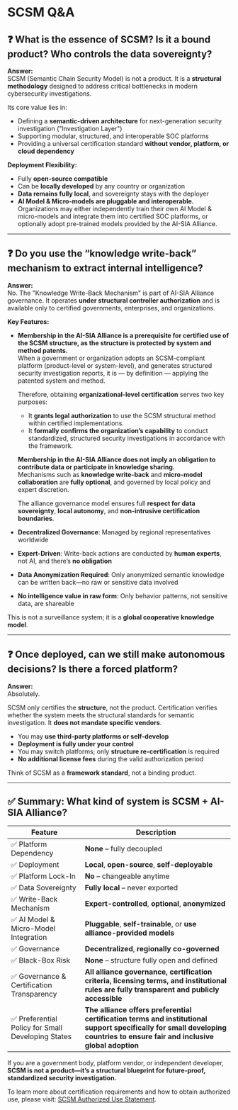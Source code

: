 # SCSM Q&A

## ❓ What is the essence of SCSM? Is it a bound product? Who controls the data sovereignty?

**Answer:**  
SCSM (Semantic Chain Security Model) is not a product. It is a **structural methodology** designed to address critical bottlenecks in modern cybersecurity investigations.

Its core value lies in:  
- Defining a **semantic-driven architecture** for next-generation security investigation ("Investigation Layer")
- Supporting modular, structured, and interoperable SOC platforms
- Providing a universal certification standard **without vendor, platform, or cloud dependency**

**Deployment Flexibility:**  
- Fully **open-source compatible**
- Can be **locally developed** by any country or organization
- **Data remains fully local**, and sovereignty stays with the deployer
- **AI Model & Micro-models are pluggable and interoperable.**  
  Organizations may either independently train their own AI Model & micro-models and integrate them into certified SOC platforms, or optionally adopt pre-trained models provided by the AI-SIA Alliance.

---

## ❓ Do you use the “knowledge write-back” mechanism to extract internal intelligence?

**Answer:**  
No. The "Knowledge Write-Back Mechanism" is part of AI-SIA Alliance governance. It operates **under structural controller authorization** and is available only to certified governments, enterprises, and organizations.

**Key Features:**  
- **Membership in the AI-SIA Alliance is a prerequisite for certified use of the SCSM structure, as the structure is protected by system and method patents.**  
  When a government or organization adopts an SCSM-compliant platform (product-level or system-level), and generates structured security investigation reports, it is — by definition — applying the patented system and method.  

  Therefore, obtaining **organizational-level certification** serves two key purposes:  
  - It **grants legal authorization** to use the SCSM structural method within certified implementations.  
  - It **formally confirms the organization’s capability** to conduct standardized, structured security investigations in accordance with the framework.  

  **Membership in the AI-SIA Alliance does not imply an obligation to contribute data or participate in knowledge sharing.**  
  Mechanisms such as **knowledge write-back** and **micro-model collaboration** are **fully optional**, and governed by local policy and expert discretion.  

  The alliance governance model ensures full **respect for data sovereignty**, **local autonomy**, and **non-intrusive certification boundaries**.
- **Decentralized Governance**: Managed by regional representatives worldwide
- **Expert-Driven**: Write-back actions are conducted by **human experts**, not AI, and there’s **no obligation**
- **Data Anonymization Required**: Only anonymized semantic knowledge can be written back—no raw or sensitive data involved
- **No intelligence value in raw form**: Only behavior patterns, not sensitive data, are shareable

This is not a surveillance system; it is a **global cooperative knowledge model**.

---

## ❓ Once deployed, can we still make autonomous decisions? Is there a forced platform?

**Answer:**  
Absolutely.

SCSM only certifies the **structure**, not the product. Certification verifies whether the system meets the structural standards for semantic investigation. It **does not mandate specific vendors**.

- You may **use third-party platforms or self-develop**
- **Deployment is fully under your control**
- You may switch platforms; only **structure re-certification** is required
- **No additional license fees** during the valid authorization period

Think of SCSM as a **framework standard**, not a binding product.

---

## ✅ Summary: What kind of system is SCSM + AI-SIA Alliance?

| Feature | Description |
|--------|-------------|
| ✅ Platform Dependency | **None** – fully decoupled |
| ✅ Deployment | **Local**, **open-source**, **self-deployable** |
| ✅ Platform Lock-In | **No** – changeable anytime |
| ✅ Data Sovereignty | **Fully local** – never exported |
| ✅ Write-Back Mechanism | **Expert-controlled**, **optional**, **anonymized** |
| ✅ AI Model & Micro-Model Integration | **Pluggable**, **self-trainable**, or **use alliance-provided models** |
| ✅ Governance | **Decentralized**, **regionally co-governed** |
| ✅ Black-Box Risk | **None** – structure fully open and defined |
| ✅ Governance & Certification Transparency | **All alliance governance, certification criteria, licensing terms, and institutional rules are fully transparent and publicly accessible** |
| ✅ Preferential Policy for Small Developing States | **The alliance offers preferential certification terms and institutional support specifically for small developing countries to ensure fair and inclusive global adoption** |


If you are a government body, platform vendor, or independent developer, **SCSM is not a product—it’s a structural blueprint for future-proof, standardized security investigation.**

To learn more about certification requirements and how to obtain authorized use, please visit: [SCSM Authorized Use Statement](https://github.com/SEc-123/SCSM-Global-Patent-Certification/blob/main/A.SCSM%20Authorized%20Use%20Statement.md).
